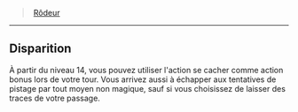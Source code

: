 ﻿---
!ClassFeatureItem
Name: Disparition
Id: ranger_hd.md#disparition
ParentLink: ranger_hd.md#rôdeur
ParentName: Rôdeur
NameLevel: 2
Attributes: {}
---
> [Rôdeur](hd_ranger.md)

---

## Disparition

À partir du niveau 14, vous pouvez utiliser l'action se cacher comme action bonus lors de votre tour. Vous arrivez aussi à échapper aux tentatives de pistage par tout moyen non magique, sauf si vous choisissez de laisser des traces de votre passage.

